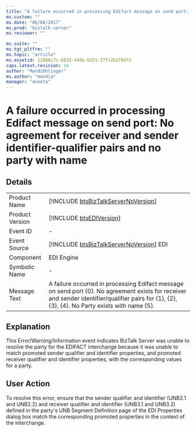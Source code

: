 ```yaml
---
title: "A failure occurred in processing Edifact message on send port: No agreement for receiver and sender identifier-qualifier pairs and no party with name | Microsoft Docs"
ms.custom: ""
ms.date: "06/08/2017"
ms.prod: "biztalk-server"
ms.reviewer: ""

ms.suite: ""
ms.tgt_pltfrm: ""
ms.topic: "article"
ms.assetid: 11880c7c-6032-449b-b251-27fc2b2f0d72
caps.latest.revision: 14
author: "MandiOhlinger"
ms.author: "mandia"
manager: "anneta"
---
```

# A failure occurred in processing Edifact message on send port: No agreement for receiver and sender identifier-qualifier pairs and no party with name
## Details  
  
|                 |                                                                                                                                                                                                  |
|-----------------|--------------------------------------------------------------------------------------------------------------------------------------------------------------------------------------------------|
|  Product Name   |                                                       [!INCLUDE [btsBizTalkServerNoVersion](../includes/btsbiztalkservernoversion-md.md)]                                                        |
| Product Version |                                                                   [!INCLUDE [btsEDIVersion](../includes/btsediversion-md.md)]                                                                    |
|    Event ID     |                                                                                                -                                                                                                 |
|  Event Source   |                                                     [!INCLUDE [btsBizTalkServerNoVersion](../includes/btsbiztalkservernoversion-md.md)] EDI                                                      |
|    Component    |                                                                                            EDI Engine                                                                                            |
|  Symbolic Name  |                                                                                                -                                                                                                 |
|  Message Text   | A failure occurred in processing Edifact message on send port {0}. No agreement exists for receiver and sender identifier/qualifier pairs for {1}, {2}, {3}, {4}. No Party exists with name {5}. |
  
## Explanation  
 This Error/Warning/Information event indicates BizTalk Server was unable to resolve the party for the EDIFACT interchange because it was unable to match promoted sender qualifier and identifier properties, and promoted receiver qualifier and identifier properties, with the corresponding values for a party.  
  
## User Action  
 To resolve this error, ensure that the sender qualifier and identifier (UNB2.1 and UNB2.2) and receiver qualifier and identifier (UNB3.1 and UNB3.2) defined in the party's UNB Segment Definition page of the EDI Properties dialog box match the corresponding promoted properties in the context of the interchange.
